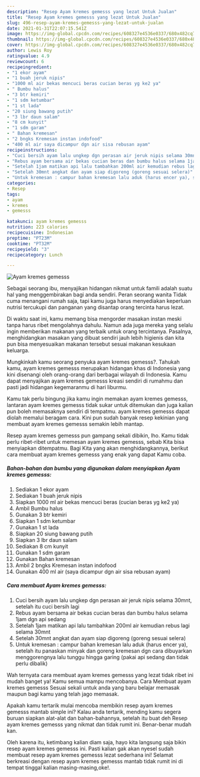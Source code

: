 ```yaml
---
description: "Resep Ayam kremes gemesss yang lezat Untuk Jualan"
title: "Resep Ayam kremes gemesss yang lezat Untuk Jualan"
slug: 496-resep-ayam-kremes-gemesss-yang-lezat-untuk-jualan
date: 2021-01-31T22:07:15.541Z
image: https://img-global.cpcdn.com/recipes/608327e4536e0337/680x482cq70/ayam-kremes-gemesss-foto-resep-utama.jpg
thumbnail: https://img-global.cpcdn.com/recipes/608327e4536e0337/680x482cq70/ayam-kremes-gemesss-foto-resep-utama.jpg
cover: https://img-global.cpcdn.com/recipes/608327e4536e0337/680x482cq70/ayam-kremes-gemesss-foto-resep-utama.jpg
author: Lewis Roy
ratingvalue: 4.9
reviewcount: 6
recipeingredient:
- "1 ekor ayam"
- "1 buah jeruk nipis"
- "1000 ml air bekas mencuci beras cucian beras yg ke2 ya"
- " Bumbu halus"
- "3 btr kemiri"
- "1 sdm ketumbar"
- "1 st lada"
- "20 siung bawang putih"
- "3 lbr daun salam"
- "8 cm kunyit"
- "1 sdm garam"
- " Bahan kremesan"
- "2 bngks Kremesan instan indofood"
- "400 ml air saya dicampur dgn air sisa rebusan ayam"
recipeinstructions:
- "Cuci bersih ayam lalu ungkep dgn perasan air jeruk nipis selama 30mnt, setelah itu cuci bersih lagi"
- "Rebus ayam bersama air bekas cucian beras dan bumbu halus selama 1jam dgn api sedang"
- "Setelah 1jam matikan api lalu tambahkan 200ml air kemudian rebus lagi selama 30mnt"
- "Setelah 30mnt angkat dan ayam siap digoreng (goreng sesuai selera)"
- "Untuk kremesan : campur bahan kremesan lalu aduk (harus encer ya), setelah itu panaskan minyak dan goreng kremesan dgn cara dibuyarkan menggorengnya lalu tunggu hingga garing (pakai api sedang dan tidak perlu dibalik)"
categories:
- Resep
tags:
- ayam
- kremes
- gemesss

katakunci: ayam kremes gemesss 
nutrition: 223 calories
recipecuisine: Indonesian
preptime: "PT23M"
cooktime: "PT32M"
recipeyield: "3"
recipecategory: Lunch

---
```



![Ayam kremes gemesss](https://img-global.cpcdn.com/recipes/608327e4536e0337/680x482cq70/ayam-kremes-gemesss-foto-resep-utama.jpg)

Sebagai seorang ibu, menyajikan hidangan nikmat untuk famili adalah suatu hal yang menggembirakan bagi anda sendiri. Peran seorang  wanita Tidak cuma menangani rumah saja, tapi kamu juga harus menyediakan keperluan nutrisi tercukupi dan panganan yang disantap orang tercinta harus lezat.

Di waktu  saat ini, kamu memang bisa mengorder masakan instan meski tanpa harus ribet mengolahnya dahulu. Namun ada juga mereka yang selalu ingin memberikan makanan yang terbaik untuk orang tercintanya. Pasalnya, menghidangkan masakan yang dibuat sendiri jauh lebih higienis dan kita pun bisa menyesuaikan makanan tersebut sesuai makanan kesukaan keluarga. 



Mungkinkah kamu seorang penyuka ayam kremes gemesss?. Tahukah kamu, ayam kremes gemesss merupakan hidangan khas di Indonesia yang kini disenangi oleh orang-orang dari berbagai wilayah di Indonesia. Kamu dapat menyajikan ayam kremes gemesss kreasi sendiri di rumahmu dan pasti jadi hidangan kegemaranmu di hari liburmu.

Kamu tak perlu bingung jika kamu ingin memakan ayam kremes gemesss, lantaran ayam kremes gemesss tidak sukar untuk ditemukan dan juga kalian pun boleh memasaknya sendiri di tempatmu. ayam kremes gemesss dapat diolah memalui beragam cara. Kini pun sudah banyak resep kekinian yang membuat ayam kremes gemesss semakin lebih mantap.

Resep ayam kremes gemesss pun gampang sekali dibikin, lho. Kamu tidak perlu ribet-ribet untuk memesan ayam kremes gemesss, sebab Kita bisa menyiapkan ditempatmu. Bagi Kita yang akan menghidangkannya, berikut cara membuat ayam kremes gemesss yang enak yang dapat Kamu coba.

<!--inarticleads1-->

##### Bahan-bahan dan bumbu yang digunakan dalam menyiapkan Ayam kremes gemesss:

1. Sediakan 1 ekor ayam
1. Sediakan 1 buah jeruk nipis
1. Siapkan 1000 ml air bekas mencuci beras (cucian beras yg ke2 ya)
1. Ambil  Bumbu halus
1. Gunakan 3 btr kemiri
1. Siapkan 1 sdm ketumbar
1. Gunakan 1 st lada
1. Siapkan 20 siung bawang putih
1. Siapkan 3 lbr daun salam
1. Sediakan 8 cm kunyit
1. Gunakan 1 sdm garam
1. Gunakan  Bahan kremesan
1. Ambil 2 bngks Kremesan instan indofood
1. Gunakan 400 ml air (saya dicampur dgn air sisa rebusan ayam)




<!--inarticleads2-->

##### Cara membuat Ayam kremes gemesss:

1. Cuci bersih ayam lalu ungkep dgn perasan air jeruk nipis selama 30mnt, setelah itu cuci bersih lagi
1. Rebus ayam bersama air bekas cucian beras dan bumbu halus selama 1jam dgn api sedang
1. Setelah 1jam matikan api lalu tambahkan 200ml air kemudian rebus lagi selama 30mnt
1. Setelah 30mnt angkat dan ayam siap digoreng (goreng sesuai selera)
1. Untuk kremesan : campur bahan kremesan lalu aduk (harus encer ya), setelah itu panaskan minyak dan goreng kremesan dgn cara dibuyarkan menggorengnya lalu tunggu hingga garing (pakai api sedang dan tidak perlu dibalik)




Wah ternyata cara membuat ayam kremes gemesss yang lezat tidak ribet ini mudah banget ya! Kamu semua mampu mencobanya. Cara Membuat ayam kremes gemesss Sesuai sekali untuk anda yang baru belajar memasak maupun bagi kamu yang telah jago memasak.

Apakah kamu tertarik mulai mencoba membikin resep ayam kremes gemesss mantab simple ini? Kalau anda tertarik, mending kamu segera buruan siapkan alat-alat dan bahan-bahannya, setelah itu buat deh Resep ayam kremes gemesss yang nikmat dan tidak rumit ini. Benar-benar mudah kan. 

Oleh karena itu, ketimbang kalian diam saja, hayo kita langsung saja bikin resep ayam kremes gemesss ini. Pasti kalian gak akan nyesel sudah membuat resep ayam kremes gemesss lezat sederhana ini! Selamat berkreasi dengan resep ayam kremes gemesss mantab tidak rumit ini di tempat tinggal kalian masing-masing,oke!.


